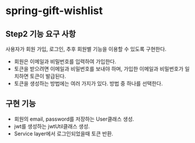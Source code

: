 # spring-gift-wishlist

## Step2 기능 요구 사항

사용자가 회원 가입, 로그인, 추후 회원별 기능을 이용할 수 있도록 구현한다.

* 회원은 이메일과 비밀번호를 입력하여 가입한다.
* 토큰을 받으려면 이메일과 비밀번호를 보내야 하며, 가입한 이메일과 비밀번호가 일치하면 토큰이 발급된다.
* 토큰을 생성하는 방법에는 여러 가지가 있다. 방법 중 하나를 선택한다.

## 구현 기능

- 회원의 email, password를 저장하는 User클래스 생성.
- jwt를 생성하는 jwtUtil클래스 생성.
- Service layer에서 로그인되었을때 토큰 반환.
